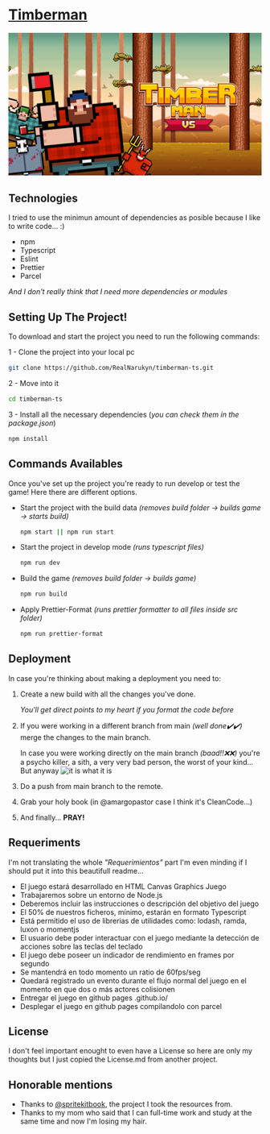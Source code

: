 # [Timberman](https://realnarukyn.github.io/timberman-ts/)

<p align="center">
  <img src="./public/img/timberman-front-page.jpg">
</p>

## Technologies

I tried to use the minimun amount of dependencies as posible because I like to write code... :)

- npm
- Typescript
- Eslint
- Prettier
- Parcel

_And I don't really think that I need more dependencies or modules_

## Setting Up The Project!

To download and start the project you need to run the following commands:

1 - Clone the project into your local pc

```bash
git clone https://github.com/RealNarukyn/timberman-ts.git
```

2 - Move into it

```bash
cd timberman-ts
```

3 - Install all the necessary dependencies (_you can check them in the package.json_)

```bash
npm install
```

## Commands Availables

Once you've set up the project you're ready to run develop or test the game! Here there are different options.

- Start the project with the build data _(removes build folder -> builds game -> starts build)_

  ```bash
  npm start || npm run start
  ```

- Start the project in develop mode _(runs typescript files)_

  ```bash
  npm run dev
  ```

- Build the game _(removes build folder -> builds game)_

  ```bash
  npm run build
  ```

- Apply Prettier-Format _(runs prettier formatter to all files inside src folder)_

  ```bash
  npm run prettier-format
  ```

## Deployment

In case you're thinking about making a deployment you need to:

1. Create a new build with all the changes you've done.

   _You'll get direct points to my heart if you format the code before_

2. If you were working in a different branch from main _(well done✔️✔️)_ merge the changes to the main branch.

   In case you were working directly on the main branch _(baad!!❌❌)_ you're a psycho killer, a sith, a very very bad person, the worst of your kind... But anyway ![it is what it is](https://c.tenor.com/isdqGRRdJCcAAAAd/it-is-what-it-is-it-is.gif)

3. Do a push from main branch to the remote.

4. Grab your holy book (in @amargopastor case I think it's CleanCode...)

5. And finally... **PRAY!**

## Requeriments

I'm not translating the whole _"Requerimientos"_ part I'm even minding if I should put it into this beautifull readme...

- El juego estará desarrollado en HTML Canvas Graphics Juego
- Trabajaremos sobre un entorno de Node.js
- Deberemos incluir las instrucciones o descripción del objetivo del juego
- El 50% de nuestros ficheros, mínimo, estarán en formato Typescript
- Está permitido el uso de librerias de utilidades como: lodash, ramda, luxon o momentjs
- El usuario debe poder interactuar con el juego mediante la detección de acciones sobre las teclas del teclado
- El juego debe poseer un indicador de rendimiento en frames por segundo
- Se mantendrá en todo momento un ratio de 60fps/seg
- Quedará registrado un evento durante el flujo normal del juego en el momento en que dos o más actores colisionen
- Entregar el juego en github pages <usuario>.github.io/<repositorio>
- Desplegar el juego en github pages compilandolo con parcel

## License

I don't feel important enought to even have a License so here are only my thoughts but I just copied the License.md from another project.

## Honorable mentions

- Thanks to [@spritekitbook](https://github.com/spritekitbook/timberman-swift), the project I took the resources from.
- Thanks to my mom who said that I can full-time work and study at the same time and now I'm losing my hair.
